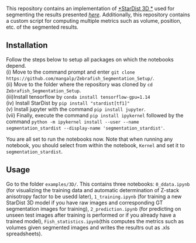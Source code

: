This repository contains an implementation of [*StarDist 3D *](https://arxiv.org/abs/1908.03636) used for segmenting the results presented [*here*](https://www.biorxiv.org/content/biorxiv/early/2021/07/27/2021.07.27.453460.full.pdf).
Additionally, this repository contains a custom script for computing multiple metrics such as volume, position, etc. of the segmented results.


## Installation

Follow the steps below to setup all packages on which the notebooks depend. <br>
(i) Move to the command prompt and enter `git clone https://github.com/mangalp/Zebrafish_Segmentation_Setup/`. <br>
(ii) Move to the folder where the repository was cloned by `cd Zebrafish_Segmentation_Setup`. <br>
(iii)Install tensorflow by `conda install tensorflow-gpu=1.14` <br>
(iv) Install StarDist by `pip install "stardist[tf1]"` <br>
(v) Install jupyter with the command `pip install jupyter`. <br>
(vii) Finally, execute the command `pip install ipykernel` followed by the command `python -m ipykernel install --user --name segmentation_stardist --display-name 'segmentation_stardist'`. <br>

You are all set to run the notebooks now. Note that when running any notebook, you should select from within the notebook, `Kernel` and set it to `segmentation_stardist`.

## Usage

Go to the folder `examples/3D/`. This contains three notebooks: `0_ddata.ipynb` (for visualizing the training data and automatic determination of Z-stack anisotropy factor to be usedd later), `1_training.ipynb` (for training a new StarDist 3D model if you have raw images and corresponding GT segmentation images for training), `2_prediction.ipynb` (for predicting on unseen test images after training is performed or if you already have a trained model), `Fish_statistics.ipynb`(this computes the metrics such as volumes given segmented images and writes the resultrs out as .xls spreadsheets).
